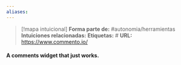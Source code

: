 ```yaml
---
aliases: 
--- 
```

> [!mapa intuicional]
> **Forma parte de:** #autonomia/herramientas 
> **Intuiciones relacionadas:** 
> **Etiquetas:** #
> **URL:** https://www.commento.io/


#### A comments widget that just works.

